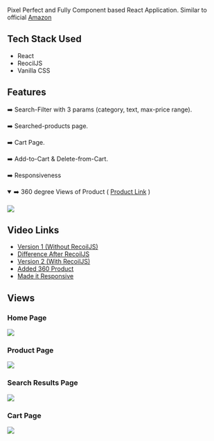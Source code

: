 Pixel Perfect and Fully Component based React Application. Similar to official [Amazon](https://www.amazon.in/)

## Tech Stack Used

- React
- ReocilJS
- Vanilla CSS

## Features

➡️ Search-Filter with 3 params (category, text, max-price range).

➡️ Searched-products page.

➡️ Cart Page.

➡️ Add-to-Cart & Delete-from-Cart.

➡️ Responsiveness

<details open>
  <summary>➡️ 360 degree Views of Product ( <a href="https://amazon-clone-by-charan.vercel.app/product?id=15">Product Link</a> )</summary>
  <br />
  <img src="./views/360 product gif.gif">
</details>

## Video Links

- [Version 1 (Without RecoilJS)](https://www.youtube.com/watch?v=i4AHrKErNyk&list=PLgSNzrXIGnTpvxguSSNluQLR5kRNnpVmv&index=1)
- [Difference After RecoilJS](https://www.youtube.com/watch?v=NoXu23FxxKQ&list=PLgSNzrXIGnTpvxguSSNluQLR5kRNnpVmv&index=2)
- [Version 2 (With RecoilJS)](https://www.youtube.com/watch?v=qptFmxAa4IM&list=PLgSNzrXIGnTpvxguSSNluQLR5kRNnpVmv&index=3)
- [Added 360 Product](https://www.youtube.com/watch?v=_WXx7NgDg2M&list=PLgSNzrXIGnTpvxguSSNluQLR5kRNnpVmv&index=4)
- [Made it Responsive](https://www.youtube.com/watch?v=sLoh0Ti5TE0&list=PLgSNzrXIGnTpvxguSSNluQLR5kRNnpVmv&index=5&t=47s)

## Views

### Home Page

<img src="./views/1.png">

### Product Page

<img src="./views/2.png">

### Search Results Page

<img src="./views/3.png">

### Cart Page

<img src="./views/4.png">
